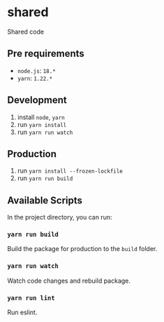 # shared

Shared code

## Pre requirements

- `node.js`: `18.*`
- `yarn`: `1.22.*`

## Development

1. install `node`, `yarn`
2. run `yarn install`
3. run `yarn run watch`

## Production

1. run `yarn install --frozen-lockfile`
2. run `yarn run build`

## Available Scripts

In the project directory, you can run:

### `yarn run build`

Build the package for production to the `build` folder.

### `yarn run watch`

Watch code changes and rebuild package.

### `yarn run lint`

Run eslint.
